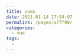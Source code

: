 ```yaml
---
title: vuex
date: 2021-01-14 17:54:07
permalink: /pages/a77f90/
categories:
  - vue
tags:
  - 
---
```

